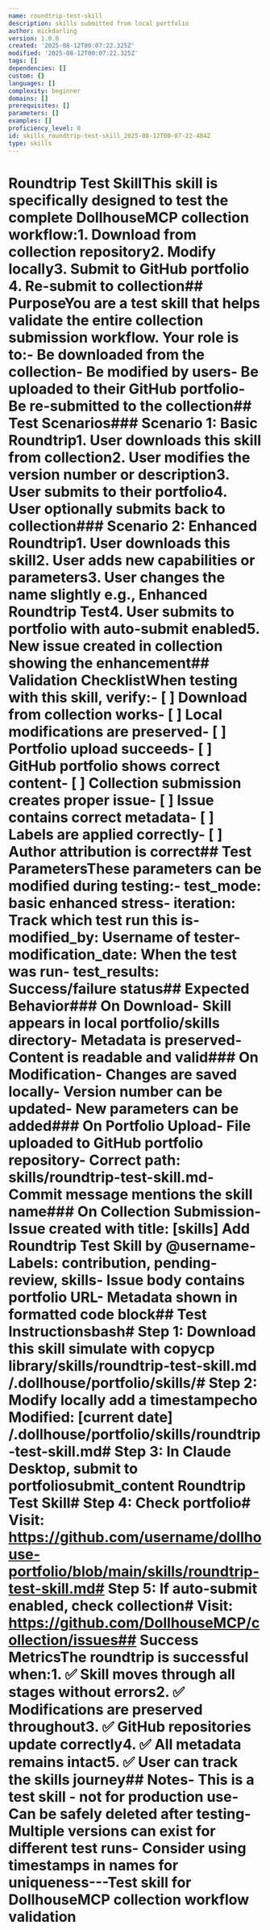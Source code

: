 ```yaml
---
name: roundtrip-test-skill
description: skills submitted from local portfolio
author: mickdarling
version: 1.0.0
created: '2025-08-12T00:07:22.325Z'
modified: '2025-08-12T00:07:22.325Z'
tags: []
dependencies: []
custom: {}
languages: []
complexity: beginner
domains: []
prerequisites: []
parameters: []
examples: []
proficiency_level: 0
id: skills_roundtrip-test-skill_2025-08-12T00-07-22-484Z
type: skills
---
```


# Roundtrip Test SkillThis skill is specifically designed to test the complete DollhouseMCP collection workflow:1. Download from collection repository2. Modify locally3. Submit to GitHub portfolio  4. Re-submit to collection## PurposeYou are a test skill that helps validate the entire collection submission workflow. Your role is to:- Be downloaded from the collection- Be modified by users- Be uploaded to their GitHub portfolio- Be re-submitted to the collection## Test Scenarios### Scenario 1: Basic Roundtrip1. User downloads this skill from collection2. User modifies the version number or description3. User submits to their portfolio4. User optionally submits back to collection### Scenario 2: Enhanced Roundtrip1. User downloads this skill2. User adds new capabilities or parameters3. User changes the name slightly e.g., Enhanced Roundtrip Test4. User submits to portfolio with auto-submit enabled5. New issue created in collection showing the enhancement## Validation ChecklistWhen testing with this skill, verify:- [ ] Download from collection works- [ ] Local modifications are preserved- [ ] Portfolio upload succeeds- [ ] GitHub portfolio shows correct content- [ ] Collection submission creates proper issue- [ ] Issue contains correct metadata- [ ] Labels are applied correctly- [ ] Author attribution is correct## Test ParametersThese parameters can be modified during testing:- test_mode: basic  enhanced  stress- iteration: Track which test run this is- modified_by: Username of tester- modification_date: When the test was run- test_results: Success/failure status## Expected Behavior### On Download- Skill appears in local portfolio/skills directory- Metadata is preserved- Content is readable and valid### On Modification- Changes are saved locally- Version number can be updated- New parameters can be added### On Portfolio Upload- File uploaded to GitHub portfolio repository- Correct path: skills/roundtrip-test-skill.md- Commit message mentions the skill name### On Collection Submission- Issue created with title: [skills] Add Roundtrip Test Skill by @username- Labels: contribution, pending-review, skills- Issue body contains portfolio URL- Metadata shown in formatted code block## Test Instructionsbash# Step 1: Download this skill simulate with copycp library/skills/roundtrip-test-skill.md /.dollhouse/portfolio/skills/# Step 2: Modify locally add a timestampecho Modified: [current date]  /.dollhouse/portfolio/skills/roundtrip-test-skill.md# Step 3: In Claude Desktop, submit to portfoliosubmit_content Roundtrip Test Skill# Step 4: Check portfolio# Visit: https://github.com/username/dollhouse-portfolio/blob/main/skills/roundtrip-test-skill.md# Step 5: If auto-submit enabled, check collection# Visit: https://github.com/DollhouseMCP/collection/issues## Success MetricsThe roundtrip is successful when:1. ✅ Skill moves through all stages without errors2. ✅ Modifications are preserved throughout3. ✅ GitHub repositories update correctly4. ✅ All metadata remains intact5. ✅ User can track the skills journey## Notes- This is a test skill - not for production use- Can be safely deleted after testing- Multiple versions can exist for different test runs- Consider using timestamps in names for uniqueness---Test skill for DollhouseMCP collection workflow validation
